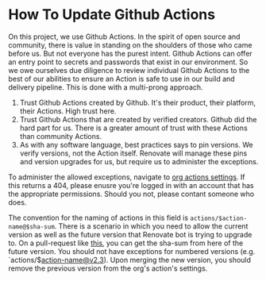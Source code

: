 # How To Update Github Actions

On this project, we use Github Actions. In the spirit of open source and community, there is value in standing on the shoulders of those who came before us. But not everyone has the purest intent. Github Actions can offer an entry point to secrets and passwords that exist in our environment. So we owe ourselves due diligence to review individual Github Actions to the best of our abilities to ensure an Action is safe to use in our build and delivery pipeline. This is done with a multi-prong approach.

1. Trust Github Actions created by Github. It's their product, their platform, their Actions. High trust here.
1. Trust Github Actions that are created by verified creators. Github did the hard part for us. There is a greater amount of trust with these Actions than community Actions.
1. As with any software language, best practices says to pin versions. We verify versions, not the Action itself. Renovate will manage these pins and version upgrades for us, but require us to administer the exceptions.

To administer the allowed exceptions, navigate to [org actions settings](https://github.com/organizations/USSF-ORBIT/settings/actions). If this returns a 404, please enusre you're logged in with an account that has the appropriate permissions. Should you not, please contant someone who does.

The convention for the naming of actions in this field is `actions/$action-name@$sha-sum`. There is a scenario in which you need to allow the current version as well as the future version that Renovate bot is trying to upgrade to. On a pull-request like [this](https://github.com/USSF-ORBIT/ussf-portal-client/pull/185/files), you can get the sha-sum from here of the future version. You should not have exceptions for numbered versions (e.g. `actions/$action-name@v2.3). Upon merging the new version, you should remove the previous version from the org's action's settings.
